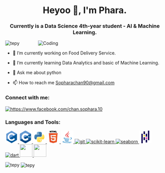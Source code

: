 <h1 align="center">Heyoo 👋, I'm Phara.</h1>
<h3 align="center">Currently is a Data Science 4th-year student - AI & Machine Learning.</h3>
<img align="right" alt="Coding" width="400" src="https://media.giphy.com/media/nFLW7PNGgN3lI68rdv/giphy.gif?cid=790b7611t903xt56kc4egiwekumhbr9345d86bhefovykt1u&ep=v1_gifs_search&rid=giphy.gif&ct=g">

<p align="left"> <img src="https://komarev.com/ghpvc/?username=tepy&label=Profile_views&color=0e75b6&style=flat" alt="tepy" /> </p>

- 🔭 I’m currently working on Food Delivery Service.

- 🌱 I’m currently learning Data Analytics and basic of Machine Learning.

- 💬 Ask me about python

- 📫 How to reach me Sopharachan90@gmail.com

<h3 align="left">Connect with me:</h3>
<p align="left">
<a href="https://www.facebook.com/chan.sophara.10" target="blank"><img align="center" src="https://raw.githubusercontent.com/rahuldkjain/github-profile-readme-generator/master/src/images/icons/Social/facebook.svg" alt="https://www.facebook.com/chan.sophara.10" height="30" width="40" /></a>

</p>

<h3 align="left">Languages and Tools:</h3>
<p align="left">
    <a href="https://www.cprogramming.com/" target="_blank" rel="noreferrer">
        <img src="https://raw.githubusercontent.com/devicons/devicon/master/icons/c/c-original.svg" alt="c" width="40" height="40"/>
    </a>
    <a href="https://www.w3schools.com/cpp/" target="_blank" rel="noreferrer">
        <img src="https://raw.githubusercontent.com/devicons/devicon/master/icons/cplusplus/cplusplus-original.svg" alt="cplusplus" width="40" height="40"/>
    </a>
    <a href="https://www.python.org" target="_blank" rel="noreferrer">
        <img src="https://raw.githubusercontent.com/devicons/devicon/master/icons/python/python-original.svg" alt="python" width="40" height="40"/>
    </a>
    <a href="https://www.w3.org/html/" target="_blank" rel="noreferrer">
        <img src="https://raw.githubusercontent.com/devicons/devicon/master/icons/html5/html5-original-wordmark.svg" alt="html5" width="40" height="40"/>
    </a>
    <a href="https://dev.java/" target="_blank" rel="noreferrer">
        <img src="https://raw.githubusercontent.com/devicons/devicon/master/icons/java/java-original.svg" width="40" height="40"/>
    </a>
      <a href="https://git-scm.com/" target="_blank" rel="noreferrer"> 
    <img src="https://www.vectorlogo.zone/logos/git-scm/git-scm-icon.svg" alt="git" width="40" height="40"/> 
  </a>
    <a href="https://scikit-learn.org/stable/](https://scikit-learn.org/stable/_static/scikit-learn-logo-small.png" target="_blank" rel="noreferrer">
  <img src="https://upload.wikimedia.org/wikipedia/commons/thumb/0/05/Scikit_learn_logo_small.svg/1280px-Scikit_learn_logo_small.svg.png" alt="scikit-learn" width="40" height="40"/>
</a>
   <a href="https://seaborn.pydata.org/" target="_blank" rel="noreferrer">
<img src="https://seaborn.pydata.org/_images/logo-mark-lightbg.svg" alt="seaborn" width="40" height="40"/>
</a> 
<a href="https://pandas.pydata.org/" target="_blank" rel="noreferrer"> 
  <img src="https://raw.githubusercontent.com/devicons/devicon/2ae2a900d2f041da66e950e4d48052658d850630/icons/pandas/pandas-original.svg" alt="pandas" width="40" height="40"/> 
</a>
      <a href="https://www.dart.dev" target="_blank" rel="noreferrer">
    <img src="https://cdn-images-1.medium.com/v2/resize:fit:1200/1*knHF_qpxdtS8h0Z8EeqowA.png" alt="dart" width="40" height="40"/>
  </a>
     <a href="https://www.heroku.com/platform" target="_blank" rel="noreferrer">
    <img src="https://brandslogos.com/wp-content/uploads/thumbs/heroku-logo-vector.svg" width="40" height="40"/>
</a>
    <a href="https://streamlit.io/" target="_blank" rel="noreferrer">
    <img src="https://seeklogo.com/images/S/streamlit-logo-1A3B208AE4-seeklogo.com.png" width="40" height="40"/>
</a>
</p>


<p><img align="left" src="https://github-readme-stats.vercel.app/api/top-langs?username=tepy&show_icons=true&locale=en&layout=compact" alt="tepy" /></p>

<p>&nbsp;<img align="center" src="https://github-readme-stats.vercel.app/api?username=tepy&show_icons=true&locale=en" alt="tepy" /></p>

